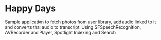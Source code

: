 # Happy Days
Sample application to fetch photos from user library, add audio linked to it and converts that audio to transcript.
Using SFSpeechRecognition, AVRecorder and Player, Spotlight Indexing and Search
